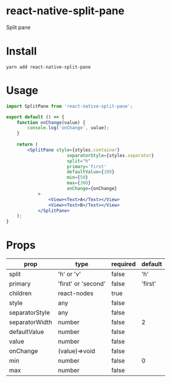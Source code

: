 # react-native-split-pane
Split pane

# Install
`yarn add react-native-split-pane`

# Usage
```jsx harmony
import SplitPane from 'react-native-split-pane';

export default () => {
	function onChange(value) {
		console.log('onChange', value);
	}
	
	return (
		<SplitPane style={styles.container}
    		           separatorStyle={styles.separator}
    		           split="h"
    		           primary='first'
    		           defaultValue={100}
    		           min={50}
    		           max={300}
    		           onChange={onChange}
    		>
    			<View><Text>A</Text></View>
    			<View><Text>B</Text></View>
    		</SplitPane>
	);
}
```

# Props
| prop | type | required | default |
| ---- | ---- | ----     | ----    |
|split  | 'h' or 'v' | false | 'h' |
|primary  | 'first' or 'second' | false | 'first' |
|children | react-nodes | true | |
|style | any | false | |
|separatorStyle | any | false | |
|separatorWidth  | number | false | 2 |
|defaultValue | number | false | |
|value | number | false | |
|onChange | (value)=>void | false | |
|min  | number | false | 0 |
|max | number | false | |
